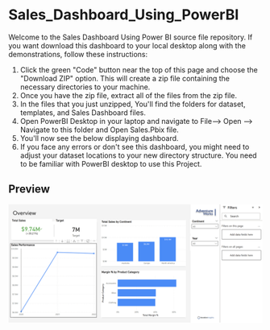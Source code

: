 # Sales_Dashboard_Using_PowerBI

Welcome to the Sales Dashboard Using Power BI source file repository. If you want download this dashboard to your local desktop along with the demonstrations, follow these instructions:
1. Click the green "Code" button near the top of this page and choose the "Download ZIP" option. This will create a zip file containing the necessary directories to your machine.
3. Once you have the zip file, extract all of the files from the zip file.
4. In the files that you just unzipped, You'll find the folders for dataset, templates, and Sales Dashboard files.
5. Open PowerBI Desktop in your laptop and navigate to File--> Open --> Navigate to this folder and Open Sales.Pbix file.
6. You'll now see the below displaying dashboard.
7. If you face any errors or don't see this dashboard, you might need to adjust your dataset locations to your new directory structure. You need to be familiar with PowerBI desktop to use this Project.
## Preview  
![Sales Overview Dashboard](https://github.com/Rajasekhar1131997/Sales_Dashboard_Using_PowerBI/blob/main/Overview.png)
